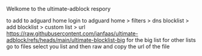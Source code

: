 Welkome to the ultimate-adblock respory

to add to adguard home login to adguard home > filters > dns blocklist > add blocklist > custom list > url https://raw.githubusercontent.com/janfaas/ultimate-adblock/refs/heads/main/ultimate-blocklist-big
for the big list for other lists go to files select you list and then raw and copy the url of the file
